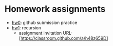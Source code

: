 # Homework assignments

* [hw0](hw0.docx): github submission practice
* [hw1](hw1.docx): recursion
  - assignment invitation URL: [https://classroom.github.com/a/h48z659D]


<!---
* [hw2](hw2.docx): algorithm analysis
* [hw3](hw3.docx): generics and linear structures
* [hw4](hw4.docx): binary trees
* [hw5](hw5.docx): binary tree applications
* [hw6](hw6.docx): sorting
* [hw7](hw7.docx): hashing
* [hw8](hw8.docx): functional programming
* [hw9](hw9.docx): graphs
-->
